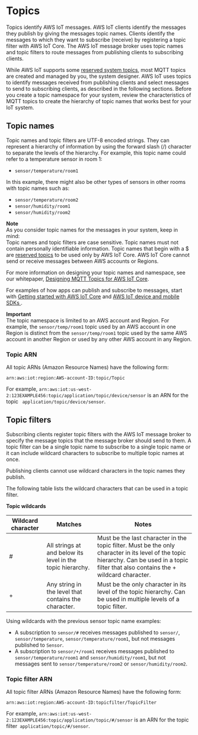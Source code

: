 # Topics<a name="topics"></a>

Topics identify AWS IoT messages\. AWS IoT clients identify the messages they publish by giving the messages topic names\. Clients identify the messages to which they want to subscribe \(receive\) by registering a topic filter with AWS IoT Core\. The AWS IoT message broker uses topic names and topic filters to route messages from publishing clients to subscribing clients\. 

While AWS IoT supports some [reserved system topics](reserved-topics.md), most MQTT topics are created and managed by you, the system designer\. AWS IoT uses topics to identify messages received from publishing clients and select messages to send to subscribing clients, as described in the following sections\. Before you create a topic namespace for your system, review the characteristics of MQTT topics to create the hierarchy of topic names that works best for your IoT system\.

## Topic names<a name="topicnames"></a>

Topic names and topic filters are UTF\-8 encoded strings\. They can represent a hierarchy of information by using the forward slash \(/\) character to separate the levels of the hierarchy\. For example, this topic name could refer to a temperature sensor in room 1:
+ `sensor/temperature/room1`

In this example, there might also be other types of sensors in other rooms with topic names such as:
+ `sensor/temperature/room2`
+ `sensor/humidity/room1`
+ `sensor/humidity/room2`

**Note**  
As you consider topic names for the messages in your system, keep in mind:  
Topic names and topic filters are case sensitive\.
Topic names must not contain personally identifiable information\.
Topic names that begin with a $ are [reserved topics](reserved-topics.md) to be used only by AWS IoT Core\.
AWS IoT Core cannot send or receive messages between AWS accounts or Regions\.

For more information on designing your topic names and namespace, see our whitepaper, [Designing MQTT Topics for AWS IoT Core](https://d1.awsstatic.com/whitepapers/Designing_MQTT_Topics_for_AWS_IoT_Core.pdf)\.

For examples of how apps can publish and subscribe to messages, start with [Getting started with AWS IoT Core](iot-gs.md) and [AWS IoT device and mobile SDKs ](iot-sdks.md)\.

**Important**  
The topic namespace is limited to an AWS account and Region\. For example, the `sensor/temp/room1` topic used by an AWS account in one Region is distinct from the `sensor/temp/room1` topic used by the same AWS account in another Region or used by any other AWS account in any Region\.

### Topic ARN<a name="topicnames-arn"></a>

All topic ARNs \(Amazon Resource Names\) have the following form:

```
arn:aws:iot:region:AWS-account-ID:topic/Topic
```

For example, `arn:aws:iot:us-west-2:123EXAMPLE456:topic/application/topic/device/sensor` is an ARN for the topic ` application/topic/device/sensor`\.

## Topic filters<a name="topicfilters"></a>

Subscribing clients register topic filters with the AWS IoT message broker to specify the message topics that the message broker should send to them\. A topic filter can be a single topic name to subscribe to a single topic name or it can include wildcard characters to subscribe to multiple topic names at once\.

Publishing clients cannot use wildcard characters in the topic names they publish\. 

The following table lists the wildcard characters that can be used in a topic filter\. 


**Topic wildcards**  

| Wildcard character | Matches | Notes | 
| --- | --- | --- | 
| \# | All strings at and below its level in the topic hierarchy\. |  Must be the last character in the topic filter\.  Must be the only character in its level of the topic hierarchy\. Can be used in a topic filter that also contains the \+ wildcard character\.  | 
| \+ | Any string in the level that contains the character\. |  Must be the only character in its level of the topic hierarchy\. Can be used in multiple levels of a topic filter\.  | 

Using wildcards with the previous sensor topic name examples:
+ A subscription to `sensor/#` receives messages published to `sensor/`, `sensor/temperature`, `sensor/temperature/room1`, but not messages published to `Sensor`\. 
+ A subscription to `sensor/+/room1` receives messages published to `sensor/temperature/room1` and `sensor/humidity/room1`, but not messages sent to `sensor/temperature/room2` or `sensor/humidity/room2`\.

### Topic filter ARN<a name="topicfilters-arn"></a>

All topic filter ARNs \(Amazon Resource Names\) have the following form:

```
arn:aws:iot:region:AWS-account-ID:topicfilter/TopicFilter
```

For example, `arn:aws:iot:us-west-2:123EXAMPLE456:topic/application/topic/#/sensor` is an ARN for the topic filter` application/topic/#/sensor`\.